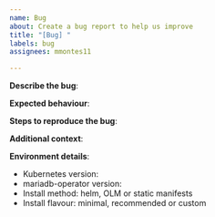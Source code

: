 ```yaml
---
name: Bug
about: Create a bug report to help us improve
title: "[Bug] "
labels: bug
assignees: mmontes11

---
```


<!--
Bugs should be filed for issues encountered whilst operating mariadb-operator.
Please provide as much detail as possible. 
-->

**Describe the bug**:
<!--
A clear and concise description of what the bug is. 
Tip: you can use 
```
<code here>
```
for code blocks of your kubectl output or YAML files.
-->

**Expected behaviour**:
<!--A concise description of what you expected to happen.-->

**Steps to reproduce the bug**:
<!--Steps to reproduce the bug should be clear and easily reproducible to help people
gain an understanding of the problem.-->

**Additional context**:
<!--Add any other context  here.-->

**Environment details**:
- Kubernetes version:
- mariadb-operator version: 
- Install method: helm, OLM or static manifests
- Install flavour: minimal, recommended or custom
